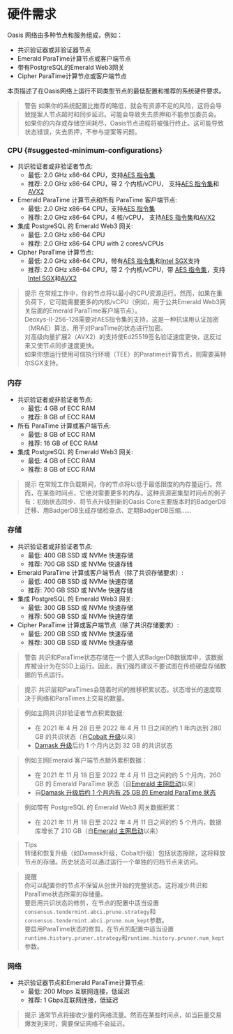 # 硬件需求

Oasis 网络由多种节点和服务组成，例如：

- 共识验证器或非验证器节点
- Emerald ParaTime计算节点或客户端节点
- 带有PostgreSQL的Emerald Web3网关
- Cipher ParaTime计算节点或客户端节点

本页描述了在Oasis网络上运行不同类型节点的最低配置和推荐的系统硬件要求。

> 警告  如果你的系统配置比推荐的略低，就会有资源不足的风险，这将会导致提案人节点超时和同步延迟。可能会导致失去质押和不能参加委员会。  
如果你的内存或存储空间耗尽，Oasis节点进程将被强行终止。这可能导致状态错误，失去质押，不参与提案等问题。

### CPU {#suggested-minimum-configurations}

- 共识验证者或非验证者节点:
    - 最低: 2.0 GHz x86-64 CPU，支持[AES 指令集](https://en.wikipedia.org/wiki/AES_instruction_set)
    - 推荐: 2.0 GHz x86-64 CPU，带 2 个内核/vCPU， 支持[AES 指令集](https://en.wikipedia.org/wiki/AES_instruction_set)和[AVX2](https://en.wikipedia.org/wiki/Advanced_Vector_Extensions#Advanced_Vector_Extensions_2)
- Emerald ParaTime 计算节点和所有 ParaTime 客户端节点:
    - 最低: 2.0 GHz x86-64 CPU，支持[AES 指令集](https://en.wikipedia.org/wiki/AES_instruction_set)
    - 推荐: 2.0 GHz x86-64 CPU，4 核/vCPU， 支持[AES 指令集](https://en.wikipedia.org/wiki/AES_instruction_set)和[AVX2](https://en.wikipedia.org/wiki/Advanced_Vector_Extensions#Advanced_Vector_Extensions_2)
- 集成 PostgreSQL 的 Emerald Web3 网关:
    - 最低: 2.0 GHz x86-64 CPU
    - 推荐: 2.0 GHz x86-64 CPU with 2 cores/vCPUs
- Cipher ParaTime 计算节点:
    - 最低: 2.0 GHz x86-64 CPU，带有[AES 指令集](https://en.wikipedia.org/wiki/AES_instruction_set)和[Intel SGX](https://www.intel.com/content/www/us/en/architecture-and-technology/software-guard-extensions.html)支持
    - 推荐: 2.0 GHz x86-64 CPU，带 2 个内核/vCPU，带 [AES 指令集](https://en.wikipedia.org/wiki/AES_instruction_set)，支持[Intel SGX](https://www.intel.com/content/www/us/en/architecture-and-technology/software-guard-extensions.html)和[AVX2](https://en.wikipedia.org/wiki/Advanced_Vector_Extensions#Advanced_Vector_Extensions_2)

> 提示 
在常规工作中，你的节点将以最小的CPU资源运行。然而，如果在重负荷下，它可能需要更多的内核/vCPU（例如，用于公共Emerald Web3网关后面的Emerald ParaTime客户端节点）。  
Deoxys-II-256-128需要对AES指令集的支持，这是一种抗误用认证加密（MRAE）算法，用于对ParaTime的状态进行加密。  
对高级向量扩展2（AVX2）的支持使Ed25519签名验证速度更快，这反过来又使节点同步速度更快。  
如果你想运行使用可信执行环境（TEE）的Paratime计算节点，则需要英特尔SGX支持。

### 内存

- 共识验证者或非验证者节点:
    - 最低: 4 GB of ECC RAM
    - 推荐: 8 GB of ECC RAM
- 所有 ParaTime 计算或客户端节点:
    - 最低: 8 GB of ECC RAM
    - 推荐: 16 GB of ECC RAM
- 集成 PostgreSQL 的 Emerald Web3 网关:
    - 最低: 4 GB of ECC RAM
    - 推荐: 8 GB of ECC RAM

> 提示  在常规工作负载期间，你的节点将以低于最低限度的内存量运行。然而，在某些时间点，它绝对需要更多的内存。这种资源密集型时间点的例子有：初始状态同步、将节点升级到新的Oasis Core主要版本时的BadgerDB迁移、用BadgerDB生成存储检查点、定期BadgerDB压缩...…

### 存储

- 共识验证者或非验证者节点:
    - 最低: 400 GB SSD 或 NVMe 快速存储
    - 推荐: 700 GB SSD 或 NVMe 快速存储
- Emerald ParaTime 计算或客户端节点（除了共识存储要求）:
    - 最低: 400 GB SSD 或 NVMe 快速存储
    - 推荐: 700 GB SSD 或 NVMe 快速存储
- 集成 PostgreSQL 的 Emerald Web3 网关:
    - 最低: 300 GB SSD 或 NVMe 快速存储
    - 推荐: 500 GB SSD 或 NVMe 快速存储
- Cipher ParaTime 计算或客户端节点（除了共识存储要求）:
    - 最低: 200 GB SSD 或 NVMe 快速存储
    - 推荐: 300 GB SSD 或 NVMe 快速存储

> 警告  共识和ParaTime状态存储在一个嵌入式BadgerDB数据库中，该数据库被设计为在SSD上运行。因此，我们强烈建议不要试图在传统硬盘存储数据的节点运行。

> 提示 
共识层和ParaTimes会随着时间的推移积累状态。状态增长的速度取决于网络和ParaTimes上交易的数量。 

> 例如主网共识非验证者节点积累数据:  
> - 在 2021 年 4 月 28 日至 2022 年 4 月 11 日之间的约 1 年内达到 280 GB 的共识状态（自[Cobalt 升级](https://github.com/oasisprotocol/docs/blob/main/docs/general/mainnet/previous-upgrades/cobalt-upgrade.md)以来）
> - [Damask 升级](https://github.com/oasisprotocol/docs/blob/main/docs/general/mainnet/damask-upgrade)后约 1 个月内达到 32 GB 的共识状态  

> 例如主网Emerald 客户端节点额外累积数据：  
> - 在 2021 年 11 月 18 日至 2022 年 4 月 11 日之间的约 5 个月内，260 GB 的 Emerald ParaTime 状态（自[Emerald 主网启动](https://medium.com/oasis-protocol-project/oasis-emerald-evm-paratime-is-live-on-mainnet-13afe953a4c9)以来）
> - 自[Damask 升级后约 1 个月内有 25 GB 的 Emerald ParaTime 状态](https://github.com/oasisprotocol/docs/blob/main/docs/general/mainnet/damask-upgrade)  

>例如带有 PostgreSQL 的 Emerald Web3 网关数据积累：  
> - 在 2021 年 11 月 18 日至 2022 年 4 月 11 日之间的约 5 个月内，数据库增长了 210 GB（自[Emerald 主网启动](https://medium.com/oasis-protocol-project/oasis-emerald-evm-paratime-is-live-on-mainnet-13afe953a4c9)以来）

> Tips  
转储和恢复升级（如Damask升级，Cobalt升级）包括状态擦除，这将释放节点的存储。历史状态可以通过运行一个单独的归档节点来访问。

> 提醒  
你可以配置你的节点不保留从创世开始的完整状态。这将减少共识和ParaTime状态所需的存储量。  
要启用共识状态的修剪，在节点的配置中适当设置`consensus.tendermint.abci.prune.strategy`和`consensus.tendermint.abci.prune.num_kept`参数。  
要启用ParaTime状态的修剪，在节点的配置中适当设置`runtime.history.pruner.strategy`和`runtime.history.pruner.num_kept`参数。

### 网络

- 共识验证器节点和Emerald ParaTime计算节点:
    - 最低: 200 Mbps 互联网连接，低延迟
    - 推荐: 1 Gbps互联网连接，低延迟

> 提示  通常节点将接收少量的网络流量。然而在某些时间点，如当巨量交易爆发到来时，需要保证网络不会延迟。
